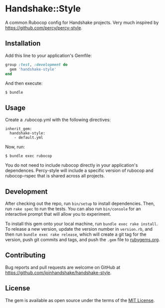 # Handshake::Style

A common Rubocop config for Handshake projects. Very much inspired by https://github.com/percy/percy-style.

## Installation

Add this line to your application's Gemfile:

```ruby
group :test, :development do
  gem 'handshake-style'
end
```

And then execute:

    $ bundle

## Usage

Create a .rubocop.yml with the following directives:

```
inherit_gem:
  handshake-style:
    - default.yml

```

Now, run:

```
$ bundle exec rubocop
```

You do not need to include rubocop directly in your application's dependences. Percy-style will include a specific version of rubocop and rubocop-rspec that is shared across all projects.

## Development

After checking out the repo, run `bin/setup` to install dependencies. Then, run `rake spec` to run the tests. You can also run `bin/console` for an interactive prompt that will allow you to experiment.

To install this gem onto your local machine, run `bundle exec rake install`. To release a new version, update the version number in `version.rb`, and then run `bundle exec rake release`, which will create a git tag for the version, push git commits and tags, and push the `.gem` file to [rubygems.org](https://rubygems.org).

## Contributing

Bug reports and pull requests are welcome on GitHub at https://github.com/joinhandshake/handshake-style.


## License

The gem is available as open source under the terms of the [MIT License](http://opensource.org/licenses/MIT).

